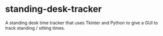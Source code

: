 # standing-desk-tracker
A standing desk time tracker that uses Tkinter and Python to give a GUI to track standing / sitting times. 
